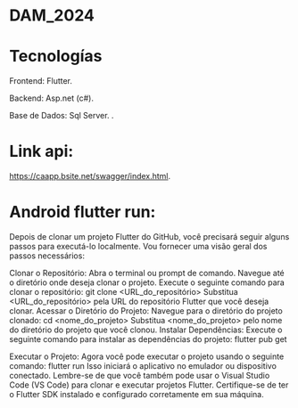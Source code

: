 # DAM_2024

# Tecnologías
Frontend:
Flutter.

Backend:
Asp.net (c#).

Base de Dados:
Sql Server.
.
# Link api: 
 https://caapp.bsite.net/swagger/index.html.

# Android flutter run:
 Depois de clonar um projeto Flutter do GitHub, você precisará seguir alguns passos para executá-lo localmente. Vou fornecer uma visão geral dos passos necessários:

Clonar o Repositório:
Abra o terminal ou prompt de comando.
Navegue até o diretório onde deseja clonar o projeto.
Execute o seguinte comando para clonar o repositório:
git clone <URL_do_repositório>
Substitua <URL_do_repositório> pela URL do repositório Flutter que você deseja clonar.
Acessar o Diretório do Projeto:
Navegue para o diretório do projeto clonado:
cd <nome_do_projeto>
Substitua <nome_do_projeto> pelo nome do diretório do projeto que você clonou.
Instalar Dependências:
Execute o seguinte comando para instalar as dependências do projeto:
flutter pub get

Executar o Projeto:
Agora você pode executar o projeto usando o seguinte comando:
flutter run
Isso iniciará o aplicativo no emulador ou dispositivo conectado.
Lembre-se de que você também pode usar o Visual Studio Code (VS Code) para clonar e executar projetos Flutter. Certifique-se de ter o Flutter SDK instalado e configurado corretamente em sua máquina. 
